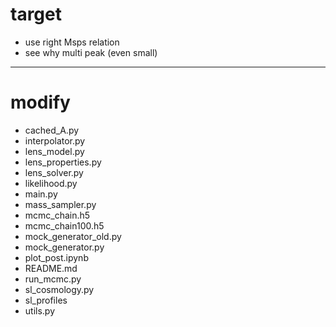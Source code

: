 # target

- use right Msps relation
- see why multi peak (even small)

---------------
# modify

- cached_A.py 
- interpolator.py
- lens_model.py
- lens_properties.py
- lens_solver.py
- likelihood.py
- main.py
- mass_sampler.py
- mcmc_chain.h5
- mcmc_chain100.h5
- mock_generator_old.py
- mock_generator.py
- plot_post.ipynb
- README.md
- run_mcmc.py
- sl_cosmology.py
- sl_profiles
- utils.py